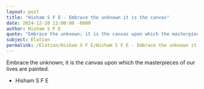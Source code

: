 ```yaml
---
layout: post
title: "Hisham S F E - Embrace the unknown it is the canvas"
date: 2024-12-28 12:00:00 -0000
author: Hisham S F E
quote: "Embrace the unknown; it is the canvas upon which the masterpieces of our lives are painted."
subject: Elation
permalink: /Elation/Hisham S F E/Hisham S F E - Embrace the unknown it is the canvas
---
```


Embrace the unknown; it is the canvas upon which the masterpieces of our lives are painted.

- Hisham S F E
